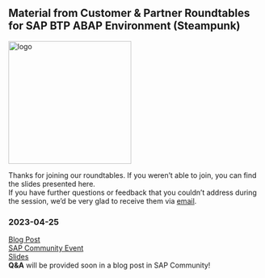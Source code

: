 ## Material from Customer & Partner Roundtables for SAP BTP ABAP Environment (Steampunk)
<img width="243" alt="logo" src="https://user-images.githubusercontent.com/22098308/235618176-c3c4780c-5a0c-4499-8ef6-94ba6ab9b448.png">

Thanks for joining our roundtables. If you weren’t able to join, you can find the slides presented here.<br>
If you have further questions or feedback that you couldn’t address during the session, we’d be very glad to receive them via [email](mailto:sap_btp_abap_environment@sap.com).

### **2023-04-25**<br>

[Blog Post](https://blogs.sap.com/2023/03/29/first-customer-partner-roundtable-for-sap-btp-abap-environment/)<br>
[SAP Community Event](https://groups.community.sap.com/t5/sap-community/customer-amp-partner-roundtable-for-sap-btp-abap-environment/ec-p/227730#M152)<br>[Slides](https://github.com/iwonahahn/SAP-BTP-ABAP-Environment-Roundtable/files/11371146/2023-04-25_Customer_and_Partner_Roundtable_Steampunk.pdf)<br>
**Q&A** will be provided soon in a blog post in SAP Community!
